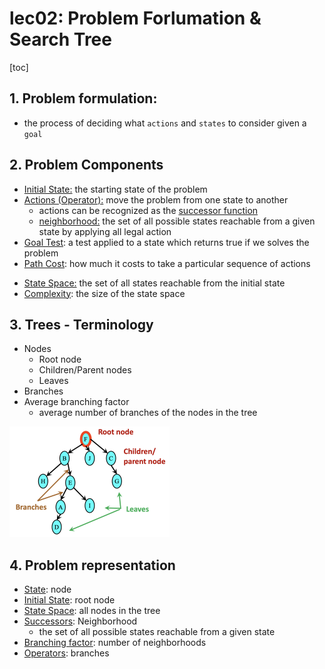 # lec02: Problem Forlumation & Search Tree

[toc]

## 1. Problem formulation:

-   the process of deciding what `actions` and `states` to consider given a `goal`

## 2. Problem Components

*   <u>Initial State:</u> the starting state of the problem
*   <u>Actions (Operator):</u> move the problem from one state to another
    *   actions can be recognized as the <u>successor function</u>
    *   <u>neighborhood:</u> the set of all possible states reachable from a given state by applying all legal action
*   <u>Goal Test</u>: a test applied to a state which returns true if we solves the problem
*   <u>Path Cost</u>: how much it costs to take a particular sequence of actions

-   <u>State Space:</u> the set of all states reachable from the initial state
-   <u>Complexity</u>: the size of the state space

## 3. Trees - Terminology

-   Nodes
    -   Root node
    -   Children/Parent nodes
    -   Leaves
-   Branches
-   Average branching factor
    -   average number of branches of the nodes in the tree

<img src="assets/Screenshot 2023-03-15 at 17.30.10.png" alt="Screenshot 2023-03-15 at 17.30.10" style="zoom: 25%;" />

## 4. Problem representation

-   <u>State</u>: node
-   <u>Initial State</u>: root node
-   <u>State Space</u>: all nodes in the tree
-   <u>Successors</u>: Neighborhood
    -   the set of all possible states reachable from a given state
-   <u>Branching factor</u>: number of neighborhoods
-   <u>Operators</u>: branches




